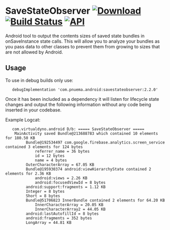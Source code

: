 # SaveStateObserver  [ ![Download](https://api.bintray.com/packages/bradfordbarnhill/maven/savestateobserver/images/download.svg)](https://bintray.com/bradfordbarnhill/maven/savestateobserver/_latestVersion) [![Build Status](https://api.travis-ci.org/barnhill/SaveStateObserver.svg?branch=master)](https://travis-ci.org/barnhill/SaveStateObserver) [![API](https://img.shields.io/badge/API-17%2B-brightgreen.svg?style=flat)](https://android-arsenal.com/api?level=17)
Android tool to output the contents sizes of saved state bundles in onSaveInstance state calls.  This will allow you to analyze your bundles as you pass data to other classes to prevent them from growing to sizes that are not allowed by Android.

## Usage
To use in debug builds only use:

       debugImplementation 'com.pnuema.android:savestateobserver:2.2.0'

Once it has been included as a dependency it will listen for lifecycle state changes and output the following information without any code being inserted in your codebase.

   Example Logcat:

       com.virtualdyno.android D/b: ===== SaveStateObserver =====
        MainActivity saved Bundle@213688783 which contained 10 elements for 180.50 KB
             Bundle@192534497 com.google.firebase.analytics.screen_service contained 3 elements for 124 bytes
                 referrer_name = 36 bytes
                 id = 12 bytes
                 name = 4 bytes
             OuterCharacterArray = 67.05 KB
             Bundle@195930374 android:viewHierarchyState contained 2 elements for 2.36 KB
                 android:views = 2.26 KB
                 android:focusedViewId = 8 bytes
             android:support:fragments = 1.12 KB
             Integer = 8 bytes
             Short = 8 bytes
             Bundle@51706823 InnerBundle contained 2 elements for 64.20 KB
                 InnerCharacterArray = 20.05 KB
                 InnerCharacterArray2 = 44.05 KB
             android:lastAutofillId = 8 bytes
             android:fragments = 352 bytes
             LongArray = 44.81 KB
